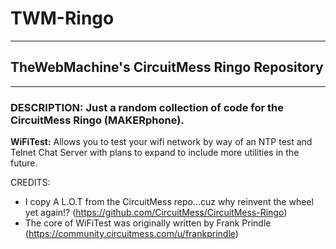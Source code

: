 # TWM-Ringo
-----
## TheWebMachine's CircuitMess Ringo Repository
-----
### **DESCRIPTION:** Just a random collection of code for the CircuitMess Ringo (MAKERphone).

**WiFiTest:** Allows you to test your wifi network by way of an NTP test and Telnet Chat Server with plans to expand to include more utilities in the future.

CREDITS: 
 * I copy A L.O.T from the CircuitMess repo...cuz why reinvent the wheel yet again!? (https://github.com/CircuitMess/CircuitMess-Ringo)
 * The core of WiFiTest was originally written by Frank Prindle (https://community.circuitmess.com/u/frankprindle)
  
  
